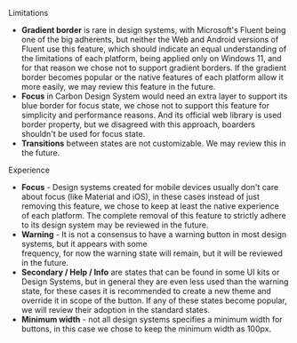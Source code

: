 Limitations

- **Gradient border** is rare in design systems, with Microsoft's Fluent being one of the big adherents, but neither 
  the Web and Android versions of Fluent use this feature, which should indicate an equal understanding of the 
  limitations  of each platform, being applied only on Windows 11, and for that reason we chose not to support 
  gradient borders. If the gradient border becomes popular or the native features of each platform allow it more 
  easily, we may review this feature in the future.
- **Focus** in Carbon Design System would need an extra layer to support its blue border for focus state, we 
  chose not to support this feature for simplicity and performance reasons. And its official web library is used border 
  property, but we disagreed with this approach, boarders shouldn't be used for focus state.
- **Transitions** between states are not customizable. We may review this in the future.

Experience

- **Focus** - Design systems created for mobile devices usually don't care about focus (like Material and iOS), in 
  these cases instead  of just removing this feature, we chose to keep at least the native experience of each 
  platform. The complete removal of this feature to strictly adhere to its design system may be reviewed in the future.
- **Warning** - It is not a consensus to have a warning button in most design systems, but it appears with some  
  frequency, for now the warning state will remain, but it will be reviewed in the future.
- **Secondary / Help / Info** are states that can be found in some UI kits or Design Systems, but in general they are 
  even less used than the warning state, for these cases it is recommended to create a new theme and override it in 
  scope  of the button. If any of these states become popular, we will review their adoption in the standard states.
- **Minimum width** - not all design systems specifies a minimum width for buttons, in this case we chose to keep 
  the minimum width as 100px.